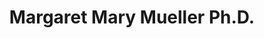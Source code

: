---
layout: layouts/profile.liquid
title: Margaret Mary Mueller Ph.D.
id: margaret_mary_mueller_phd
prefix: 
first: Margaret
middle: Mary
last: Mueller
suffix: Ph.D.
currentTitle: Board Director, President and CEO
currentOrg: Executives' Club of Chicago
bio: Margaret is a Board Director and results-driven CEO who excels at creating, building, growing companies. She’s highly adept with regulated industries, community / government / vendor relations, customer strategies, talent development. Margaret has an extensive broad network of resources and experts she knows well who are in a wide variety of industries, governmental and regulatory organizations. She’s quite knowledgeable and connected regarding&#58;<br /><br />Corporate Social Responsibility ▪ DE&amp;I ▪ Digital Transformation ▪ Enterprise Risk Management ▪ Governance ▪ M&amp;A / Turnarounds<br /><br />Succession Planning ▪ Supply Chains ▪ Sustainability ▪ Brand Development ▪ Marketing&#58; Digital, Traditional, Social Media<br /><br />Margaret’s Board Experience consists of two recent additions, namely&#58;<br /><br />CYNERGI HEALTH PARTNERS, an Austin, Texas startup with a Virtual Reality software device that reduces anxiety and panic symptoms when treating pain, addiction, and phobias. Margaret’s adding value via discussions with the founders regarding rethinking their commercialization and marketing processes.<br /><br />FIRST WOMEN’S BANK, a new $100M first-of-its-kind platform based out of Chicago, Illinois with a mission to grow the small business economy nationally while elevating the role of women within that economy. Margaret’s helping with best practices advice regarding their network growth, customer base strategies, and in defining their marketing position.<br /><br />Recently Margaret exited the Board of OLLIPSIS FERTILITY, a national $1M for-profit startup with a social entrepreneurship approach to solving a public health problem, when Ollipsis was successfully sold to a service provider. Margaret guided the founders on ways to re-conceptualize commercialization, communication, and their marketing strategies—which led to this great fit sale.<br /><br />Margaret is also a Board leader for two other much larger, prestigious institutions, namely&#58;<br /><br />THE UNIVERSITY OF CHICAGO ALUMNI BOARD for an $11.6B endowment private research university. Margaret is the Board President with oversight for board development and selection of alumni awards recipients. Of note, she&#58;<br /><br />- Created a succession plan that retains organizational knowledge while regularly infusing new thoughts and diversity.<br /><br />THE EXECUTIVES’ CLUB OF CHICAGO, a 110-year-old business leaders association, where she serves on the Executive Committee, Audit Committee; and Nominating Committee, choosing all Board members / Committee Chairs. Of note, she’s&#58;<br /><br />- Introduced a bylaws subcommittee, which completely revised the organization’s governance structure and bylaws. <br /><br />- Created first Compensation Committee, leading to an unprecedented zero leadership turnover in three years.<br /><br />- Crafted first ever cyber security policy—the newly established response protocol and security elements resulted in absolutely no breach of PII, 100% recovery, and limited operations disruptions during 2021 Kaseya attack.<br /><br />Margaret is also the President and CEO of THE EXECUTIVES’ CLUB OF CHICAGO, where she has&#58;<br /><br />- Reinvigorated their business model, which has added +11% top line revenue growth and +3% profit in first year; doubled membership, grew sponsorship revenue 30%, and decreased operating costs 37% through restructuring and rebranding.<br /><br />- Built entire and first Enterprise Risk Management capability for Firm, including Cybersecurity training and system updates.<br /><br />- Spearheaded digital transformation, including cloud / digital technology, and IT / security protocols implementation.<br /><br />- Added an online digital platform&#58; during COVID, increased audience reach by 50% and grew sponsorship revenue with this feature.<br /><br />- Created a community relations sector, “The 77 Forum,” for the City’s 77 neighborhoods with programs on infrastructure, private-public partnerships, and the work of local government entities and non-profit organizations in reshaping Chicago<br /><br />- Worked closely with The Mayor’s office and World Business Chicago on the intersections of business and government, including creating a five-part series to support Chicago Community Trust’s “We Rise Together” initiative to revive Chicago equitably.<br /><br />- Designed the first ever Supply Chain Forum for Club, covering risk mitigation, etc. for Chicago’s large manufacturing hub.<br /><br />- Led the acquisition of HRMAC (Human Resources Management Association of Chicago)—now lead all activities serving the region’s HR community through The HRMAC Institute at The Executives Club of Chicago.<br /><br />Previously, Margaret was President of SHAPIRO + RAJ (S+R), the 6th largest N.A. independent insights company where her numerous achievements include&#58; beating industry growth rates yearly with 8x RoR valuation in 3 years; providing potential acquisition due diligence for numerous private equity / venture capital firms; and supporting brand / business development strategies in the consumer, retail trademark / litigation, and financial services, including with&#58; Discover, Johnson &amp; Johnson, Kroger, Microsoft, PNC, Starbucks, Target, Ulta Beauty, and Wal-Mart; and with many U.S. states regarding unleashing their lottery ticket sales potential. She also&#58;<br /><br />- Led S+R’s digital transformation, acquired a social listening firm, outsourced data analytics—reduced analytics costs by 30%.<br /><br />- Facilitated—after the sale of S+R’s healthcare/pharma practice—a roll up of four companies into a single new brand.<br /><br />- With full P&amp;L responsibility, created a S+R practice in the pharmaceutical industry, built out supporting infrastructure and increased revenue from zero to 70% of Firm’s total revenue, gained 85% of top pharma/healthcare clients such as&#58; Abbvie, Amgen, Anthem, Astra Zeneca, Bristol Myers-Squibb, Genentech, Johnson &amp; Johnson, and Pfizer.<br /><br />Margaret earned a&#58; Ph.D., Sociology, with Honors, from THE UNIVERSITY OF NORTH CAROLINA AT CHAPEL HILL; an M.A. Social Science, from THE UNIVERSITY OF CHICAGO; a B.S., Psychology, UNIVERSITY OF ILLINOIS URBANA-CHAMPAIGN.<br /><br />She is a corporate trustee of ASSOCIATED COLLEGES OF ILLINOIS<br /><br />She is also a Member of National Association of Corporate Directors (NACD), Young Presidents' Organization (YPO) and The Commercial Club of Chicago.
linkedin: https://www.linkedin.com/in/margaretmueller/
tiktok: 
twitter: 
aboutme: 
insta: 
orgURL: https://www.executivesclub.org
snapchat: 
personalURL: 
smallHeadshotURL: assets/images/headshots/KIM20033%20%282%29.JPG
originalHeadshotURL: assets/images/headshots/KIM20033%20%282%29.JPG
tags-experience: 
 - Accounting
 - B2B
 - B2C
 - Business Development
 - Corporate Development
 - Cybersecurity
 - DEI
 - Digital
 - Digital Transformation
 - ESG Experience
 - Finance
 - Global
 - Governance
 - HR / Human Resources
 - Information Security
 - International
 - Legal
 - Mergers & Acquisitions
 - Marketing
 - P&L&#58; $0-$500M
 - PR / Public Relations
 - Privacy
 - Private Companies
 - Procurement
 - Public Companies
 - Supply Chain
 - Transformational and Growth
 - Turnaround
 - Venture Capital
 - Accounting
 - B2B
 - B2C
 - Business Development
 - Corporate Development
 - Cybersecurity
 - DEI
 - Digital
 - Digital Transformation
 - ESG Experience
 - Finance
 - Global
 - Governance
 - HR / Human Resources
 - International
 - Mergers & Acquisitions
 - Marketing
 - P&L&#58; $0-$500M
 - PR / Public Relations
 - Privacy
 - Private Companies
 - Procurement
 - Public Companies
 - Supply Chain
 - Transformational and Growth
 - Turnaround
tags-current-industries: 
 - Accommodation
 - Accommodation and Food Services
 - Accounting
 - Administrative and Support Services
 - Administrative and Support and Waste Management and Remediation Services
 - Advertising
 - Agriculture, Forestry, Fishing and Hunting
 - Air Transportation
 - Ambulatory Health Care Services
 - Amusement, Gambling, and Recreation Industries
 - Animal Production
 - Apparel Manufacturing
 - Architecture
 - Art Services
 - Arts, Entertainment, and Recreation
 - Associations
 - Author
 - Beverage and Tobacco Product Manufacturing
 - Broadcasting (except Internet)
 - Chemical Manufacturing
 - Civic/Public Policy
 - Clothing and Clothing Accessories Stores
 - Community Development/Organizing
 - Computer and Electronic Product Manufacturing
 - Construction
 - Construction of Buildings
 - Consulting
 - Couriers and Messengers
 - Corporate Directorships
 - Cultural Institution
 - Credit Intermediation and Related Activities
 - Data Processing, Hosting, and Related Services
 - Design
 - Education and Health Services
 - Educational Services
 - Electrical Equipment, Appliance, and Component Manufacturing
 - Electronics and Appliance Stores
 - Energy/Utilities
 - Engineering
 - Executive Recruitment/Transition
 - Fabricated Metal Product Manufacturing
 - Family Office
 - Finance and Insurance
 - Financial Activities
 - Fitness
 - Food Manufacturing
 - Food Services and Drinking Places
 - Food and Beverage Stores
 - Forestry and Logging
 - Foundations/Granting Agency
 - Funds, Trusts, and Other Financial Vehicles
 - Furniture and Home Furnishings Stores
 - Furniture and Related Product Manufacturing
 - General Merchandise Stores
 - Goods-Producing Industries
 - Government
 - Health Care and Social Assistance
 - Health and Personal Care Stores
 - Heavy and Civil Engineering Construction
 - Hospitals
 - Hospitality/Food Services
 - Human Services
 - Incubator
 - Information
 - Insurance Carriers and Related Activities
 - Internet Publishing and Broadcasting
 - Investment Banking
 - Investment Management
 - Law
 - Leisure and Hospitality
 - Machinery Manufacturing
 - Management of Companies and Enterprises
 - Manufacturing
 - Marketing/Sales
 - Media
 - Medical Equipment/Devices
 - Merchant Wholesalers, Durable Goods
 - Merchant Wholesalers, Nondurable Goods
 - Miscellaneous Manufacturing
 - Miscellaneous Store Retailers
 - Monetary Authorities - Central Bank
 - Motion Picture and Sound Recording Industries
 - Museums, Historical Sites, and Similar Institutions
 - Other Services (except Public Administration)
 - Performing Arts, Spectator Sports, and Related Industries
 - Plastics and Rubber Products Manufacturing
 - PR/Communications
 - Printing and Related Support Activities
 - Private Equity
 - Private Households
 - Professional and Business Services
 - Professional, Scientific, and Technical Services
 - Publishing Industries (except Internet)
 - Rail Transportation
 - Real Estate
 - Real Estate and Rental and Leasing
 - Recycling
 - Religious, Grantmaking, Civic, Professional, and Similar Organizations
 - Rental and Leasing Services
 - Retail Trade
 - Social Assistance
 - Sporting Goods, Hobby, Book, and Music Stores
 - Supply Chain/Distribution/Logistics
 - Tax/Business Advisory
 - Technology
 - Telecommunications
 - Trade, Transportation, and Utilities
 - Transportation Equipment Manufacturing
 - Transportation and Warehousing
 - Truck Transportation
 - Venture Capital
 - Warehousing and Storage
 - Waste Management and Remediation Services
tags-current-position: 
 - CEO / Chief Executive Officer
tags-past-industries: 
 - Accommodation and Food Services
 - Advertising
 - Ambulatory Health Care Services
 - Amusement, Gambling, and Recreation Industries
 - Arts, Entertainment, and Recreation
 - Associations
 - Beverage and Tobacco Product Manufacturing
 - Civic/Public Policy
 - Clothing and Clothing Accessories Stores
 - Community Development/Organizing
 - Computer and Electronic Product Manufacturing
 - Consulting
 - Cultural Institution
 - Data Processing, Hosting, and Related Services
 - Education and Health Services
 - Educational Services
 - Electrical Equipment, Appliance, and Component Manufacturing
 - Electronics and Appliance Stores
 - Energy/Utilities
 - Executive Recruitment/Transition
 - Finance and Insurance
 - Food Manufacturing
 - Food Services and Drinking Places
 - Food and Beverage Stores
 - Government
 - Health and Personal Care Stores
 - Hospitals
 - Hospitality/Food Services
 - Incubator
 - Internet Publishing and Broadcasting
 - Investment Banking
 - Law
 - Leisure and Hospitality
 - Management of Companies and Enterprises
 - Marketing/Sales
 - Media
 - Medical Equipment/Devices
 - Miscellaneous Manufacturing
 - Miscellaneous Store Retailers
 - Museums, Historical Sites, and Similar Institutions
 - Nursing and Residential Care Facilities
 - Performing Arts, Spectator Sports, and Related Industries
 - Plastics and Rubber Products Manufacturing
 - PR/Communications
 - Private Equity
 - Professional and Business Services
 - Professional, Scientific, and Technical Services
 - Real Estate
 - Recycling
 - Religious, Grantmaking, Civic, Professional, and Similar Organizations
 - Retail Trade
 - Sporting Goods, Hobby, Book, and Music Stores
 - Supply Chain/Distribution/Logistics
 - Technology
 - Telecommunications
 - Venture Capital
 - Waste Management and Remediation Services
 - Wholesale Electronic Markets and Agents and Brokers
 - Wholesale Trade
tags-past-position: 
 - CEO / Chief Executive Officer
 - EVP / Executive Vice President
 - Founder
 - President
 - SVP / Senior Vice President
 - VP / Vice President
tags-current-board-service: 
    - Corporate Private
    - Nonprofit
    - VC
tags-past-board-service: 
    - Corporate Private
    - Nonprofit
    - VC
boards-current-corporate-private: 
 - Cynergi Health Partners, Advisory Board
 - First Women's Bank, Advisory Board
boards-current-corporate-public: 
boards-current-nonprofit: 
 - University of Chicago Alumni Board, President
 - Associated Colleges of Illinois, Corporate Trustee
boards-current-privateequity: 
boards-current-spac: 
boards-current-vc: 
 - First Women's Bank, Advisory Board
boards-past-corporate-private: 
 - Ollipsis Fertility, Advisory Board
boards-past-corporate-public: 
boards-past-nonprofit: 
 - Ballet Chicago, Advisory Board
boards-past-privateequity: 
boards-past-spac: 
boards-past-vc: 
 - Ollipsis Fertility, Advisory Board
---